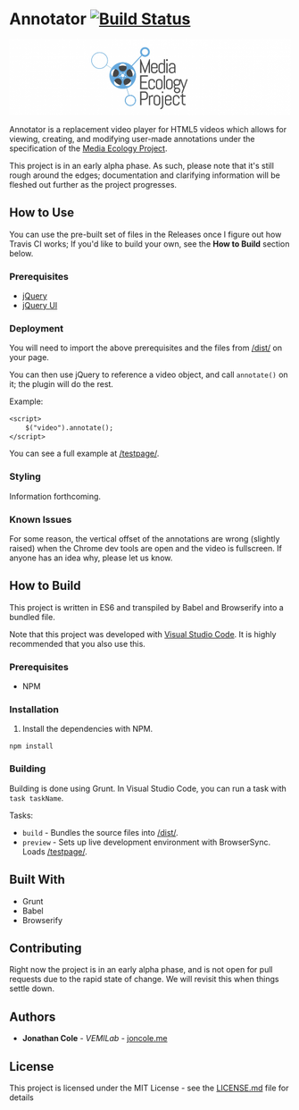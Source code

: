 # Annotator [![Build Status](https://travis-ci.org/seieibob/MEP-Annotator.svg?branch=master)](https://travis-ci.org/seieibob/MEP-Annotator)

![Media Ecology Project Image](/media/cropped-mep_banner511.png)

Annotator is a replacement video player for HTML5 videos which allows for 
viewing, creating, and modifying user-made annotations under the specification 
of the [Media Ecology Project](https://sites.dartmouth.edu/mediaecology/). 

This project is in an early alpha phase. As such, please note that it's still 
rough around the edges; documentation and clarifying information will be fleshed
out further as the project progresses.


## How to Use

You can use the pre-built set of files in the Releases once I figure out how 
Travis CI works; If you'd like to build your own, see the **How to Build** 
section below.

### Prerequisites

* [jQuery](https://jquery.com/)
* [jQuery UI](https://jqueryui.com/)

### Deployment

You will need to import the above prerequisites and the files from 
[/dist/](/dist/) on your page.

You can then use jQuery to reference a video object, and call `annotate()` on
it; the plugin will do the rest.

Example:
```
<script>
    $("video").annotate();
</script>
```

You can see a full example at [/testpage/](/testpage/).

### Styling

Information forthcoming.

### Known Issues

For some reason, the vertical offset of the annotations are wrong (slightly raised)
when the Chrome dev tools are open and the video is fullscreen. If anyone has an idea
why, please let us know.

## How to Build

This project is written in ES6 and transpiled by Babel and Browserify into a bundled file.

Note that this project was developed with [Visual Studio Code](https://code.visualstudio.com/). 
It is highly recommended that you also use this.

### Prerequisites

* NPM

### Installation

1. Install the dependencies with NPM.

```
npm install
```

### Building

Building is done using Grunt. In Visual Studio Code, you can run a task with 
`task taskName`.

Tasks:

* `build`   - Bundles the source files into [/dist/](/dist/).
* `preview` - Sets up live development environment with BrowserSync. Loads 
              [/testpage/](/testpage/).

## Built With

* Grunt
* Babel
* Browserify

## Contributing

Right now the project is in an early alpha phase, and is not open for pull requests
due to the rapid state of change. We will revisit this when things settle down.

## Authors

* **Jonathan Cole** - *VEMILab* - [joncole.me](http://www.joncole.me)

## License

This project is licensed under the MIT License - see the [LICENSE.md](LICENSE.md) file for details
